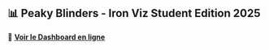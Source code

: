 ## 📊 Peaky Blinders - Iron Viz Student Edition 2025

🔗 **[Voir le Dashboard en ligne](https://public.tableau.com/app/profile/elisa.lassarre5429/viz/PeakyBlindersIronVizStudentEdition2025GenData/Dashboardfinal2)**  
